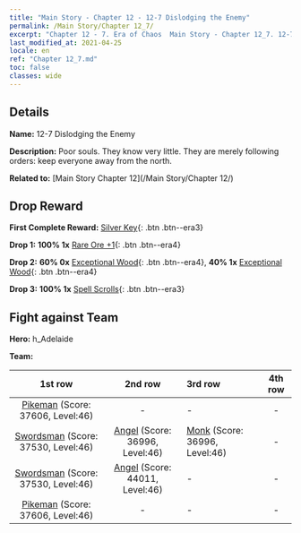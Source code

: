 ```yaml
---
title: "Main Story - Chapter 12 - 12-7 Dislodging the Enemy"
permalink: /Main Story/Chapter 12_7/
excerpt: "Chapter 12 - 7. Era of Chaos  Main Story - Chapter 12_7. 12-7 Dislodging the Enemy"
last_modified_at: 2021-04-25
locale: en
ref: "Chapter 12_7.md"
toc: false
classes: wide
---
```


## Details

 **Name:** 12-7 Dislodging the Enemy

 **Description:** Poor souls. They know very little. They are merely following orders: keep everyone away from the north.

 **Related to:** [Main Story Chapter 12](/Main Story/Chapter 12/)

## Drop Reward

 **First Complete Reward:** [Silver Key](/Items/con_693/){: .btn .btn--era3}

 **Drop 1:** **100% 1x** [Rare Ore +1](/Items/mat_40/){: .btn .btn--era4}

 **Drop 2:** **60% 0x** [Exceptional Wood](/Items/mat_34/){: .btn .btn--era4}, **40% 1x** [Exceptional Wood](/Items/mat_34/){: .btn .btn--era4}

 **Drop 3:** **100% 1x** [Spell Scrolls](/Items/con_694/){: .btn .btn--era3}


## Fight against Team
 **Hero:** h_Adelaide

 **Team:**


  | 1st row | 2nd row | 3rd row | 4th row |
  |:----:|:----:|:----|:----:|
  | [Pikeman](/units/Pikeman/) (Score: 37606, Level:46)  | - | - | - |
  | [Swordsman](/units/Swordsman/) (Score: 37530, Level:46)  | [Angel](/units/Angel/) (Score: 36996, Level:46)  | [Monk](/units/Monk/) (Score: 36996, Level:46)  | - |
  | [Swordsman](/units/Swordsman/) (Score: 37530, Level:46)  | [Angel](/units/Angel/) (Score: 44011, Level:46)  | - | - |
  | [Pikeman](/units/Pikeman/) (Score: 37606, Level:46)  | - | - | - |


